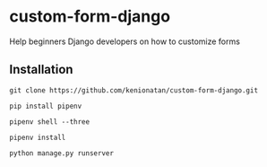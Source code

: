 # custom-form-django

Help beginners Django developers on how to customize forms

## Installation
`git clone https://github.com/kenionatan/custom-form-django.git`

`pip install pipenv`

`pipenv shell --three`

`pipenv install`

`python manage.py runserver`